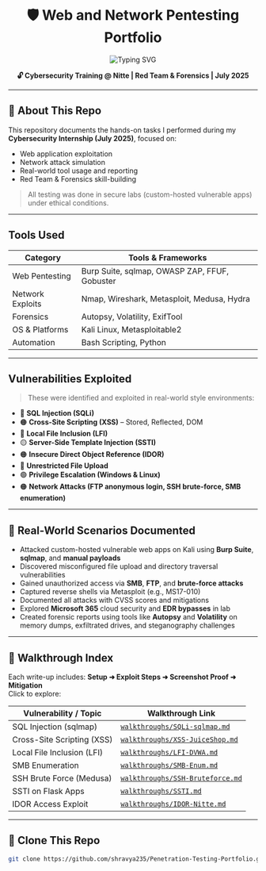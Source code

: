 <h1 align="center">🛡️ Web and Network Pentesting Portfolio</h1>

<p align="center">
  <img src="https://readme-typing-svg.herokuapp.com?font=Fira+Code&size=22&duration=3000&pause=1000&color=FF3D3D&center=true&vCenter=true&width=600&lines=Kali+Linux+%7C+Burp+Suite+%7C+Metasploit" alt="Typing SVG" />
</p>

<p align="center"><b>🔓 Cybersecurity Training @ Nitte | Red Team & Forensics | July 2025</b></p>

---

## 📌 About This Repo

This repository documents the hands-on tasks I performed during my **Cybersecurity Internship (July 2025)**, focused on:
- Web application exploitation
- Network attack simulation
- Real-world tool usage and reporting
- Red Team & Forensics skill-building

>  All testing was done in secure labs (custom-hosted vulnerable apps) under ethical conditions.

---

## Tools Used

| Category         | Tools & Frameworks                             |
|------------------|-------------------------------------------------|
| Web Pentesting   | Burp Suite, sqlmap, OWASP ZAP, FFUF, Gobuster   |
| Network Exploits | Nmap, Wireshark, Metasploit, Medusa, Hydra     |
| Forensics        | Autopsy, Volatility, ExifTool                  |
| OS & Platforms   | Kali Linux, Metasploitable2                    |
| Automation       | Bash Scripting, Python                         |

---

##  Vulnerabilities Exploited

> These were identified and exploited in real-world style environments:

- 🔴 **SQL Injection (SQLi)**  
- 🟠 **Cross-Site Scripting (XSS)** – Stored, Reflected, DOM  
- 🔴 **Local File Inclusion (LFI)**  
- 🟡 **Server-Side Template Injection (SSTI)**  
- 🟠 **Insecure Direct Object Reference (IDOR)**  
- 🔴 **Unrestricted File Upload**  
- 🟢 **Privilege Escalation (Windows & Linux)**  
- 🟠 **Network Attacks (FTP anonymous login, SSH brute-force, SMB enumeration)**

---

## 🧠 Real-World Scenarios Documented

-  Attacked custom-hosted vulnerable web apps on Kali using **Burp Suite**, **sqlmap**, and **manual payloads**
-  Discovered misconfigured file upload and directory traversal vulnerabilities
-  Gained unauthorized access via **SMB**, **FTP**, and **brute-force attacks**
-  Captured reverse shells via Metasploit (e.g., MS17-010)
-  Documented all attacks with CVSS scores and mitigations
-  Explored **Microsoft 365** cloud security and **EDR bypasses** in lab
-  Created forensic reports using tools like **Autopsy** and **Volatility** on memory dumps, exfiltrated drives, and steganography challenges

---

## 📁 Walkthrough Index

Each write-up includes: **Setup ➜ Exploit Steps ➜ Screenshot Proof ➜ Mitigation**  
Click to explore:

| Vulnerability / Topic        | Walkthrough Link                                     |
|------------------------------|------------------------------------------------------|
| SQL Injection (sqlmap)       | [`walkthroughs/SQLi-sqlmap.md`](walkthroughs/SQLi-sqlmap.md)     |
| Cross-Site Scripting (XSS)   | [`walkthroughs/XSS-JuiceShop.md`](walkthroughs/XSS-JuiceShop.md) |
| Local File Inclusion (LFI)   | [`walkthroughs/LFI-DVWA.md`](walkthroughs/LFI-DVWA.md)           |
| SMB Enumeration              | [`walkthroughs/SMB-Enum.md`](walkthroughs/SMB-Enum.md)           |
| SSH Brute Force (Medusa)     | [`walkthroughs/SSH-Bruteforce.md`](walkthroughs/SSH-Bruteforce.md) |
| SSTI on Flask Apps           | [`walkthroughs/SSTI.md`](walkthroughs/SSTI.md)                   |
| IDOR Access Exploit          | [`walkthroughs/IDOR-Nitte.md`](walkthroughs/IDOR-Nitte.md)       |

---

## 🧾 Clone This Repo

```bash
git clone https://github.com/shravya235/Penetration-Testing-Portfolio.git
